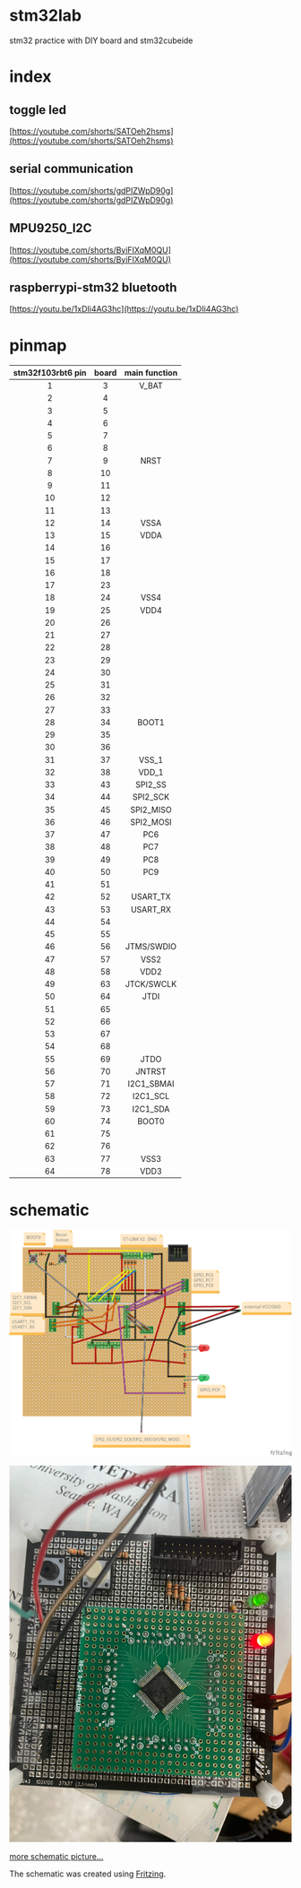 # stm32lab
stm32 practice with DIY board and stm32cubeide

# index
## toggle led
[https://youtube.com/shorts/SATOeh2hsms](https://youtube.com/shorts/SATOeh2hsms)

## serial communication
[https://youtube.com/shorts/gdPIZWpD90g](https://youtube.com/shorts/gdPIZWpD90g)

## MPU9250_I2C
[https://youtube.com/shorts/ByiFIXqM0QU](https://youtube.com/shorts/ByiFIXqM0QU)

## raspberrypi-stm32 bluetooth
[https://youtu.be/1xDIi4AG3hc](https://youtu.be/1xDIi4AG3hc)

# pinmap
| stm32f103rbt6 pin | board | main function |
|:-----------------:|:-----:|:-------------:|
|         1         |   3   |     V_BAT     |
|         2         |   4   |               |
|         3         |   5   |               |
|         4         |   6   |               |
|         5         |   7   |               |
|         6         |   8   |               |
|         7         |   9   |      NRST     |
|         8         |   10  |               |
|         9         |   11  |               |
|         10        |   12  |               |
|         11        |   13  |               |
|         12        |   14  |      VSSA     |
|         13        |   15  |      VDDA     |
|         14        |   16  |               |
|         15        |   17  |               |
|         16        |   18  |               |
|         17        |   23  |               |
|         18        |   24  |      VSS4     |
|         19        |   25  |      VDD4     |
|         20        |   26  |               |
|         21        |   27  |               |
|         22        |   28  |               |
|         23        |   29  |               |
|         24        |   30  |               |
|         25        |   31  |               |
|         26        |   32  |               |
|         27        |   33  |               |
|         28        |   34  |     BOOT1     |
|         29        |   35  |               |
|         30        |   36  |               |
|         31        |   37  |     VSS_1     |
|         32        |   38  |     VDD_1     |
|         33        |   43  |    SPI2_SS    |
|         34        |   44  |    SPI2_SCK   |
|         35        |   45  |   SPI2_MISO   |
|         36        |   46  |   SPI2_MOSI   |
|         37        |   47  |      PC6      |
|         38        |   48  |      PC7      |
|         39        |   49  |      PC8      |
|         40        |   50  |      PC9      |
|         41        |   51  |               |
|         42        |   52  |    USART_TX   |
|         43        |   53  |    USART_RX   |
|         44        |   54  |               |
|         45        |   55  |               |
|         46        |   56  |   JTMS/SWDIO  |
|         47        |   57  |      VSS2     |
|         48        |   58  |      VDD2     |
|         49        |   63  |   JTCK/SWCLK  |
|         50        |   64  |      JTDI     |
|         51        |   65  |               |
|         52        |   66  |               |
|         53        |   67  |               |
|         54        |   68  |               |
|         55        |   69  |      JTDO     |
|         56        |   70  |     JNTRST    |
|         57        |   71  |   I2C1_SBMAI  |
|         58        |   72  |    I2C1_SCL   |
|         59        |   73  |    I2C1_SDA   |
|         60        |   74  |     BOOT0     |
|         61        |   75  |               |
|         62        |   76  |               |
|         63        |   77  |      VSS3     |
|         64        |   78  |      VDD3     |

# schematic
![schematic](schematic/stm32f103rbt6_board_schematic_bb.png)

![board picture](schematic/boardpicture1.jpg)

[more schematic picture...](https://github.com/minchoCoin/stm32lab/tree/main/schematic)

The schematic was created using [Fritzing](https://fritzing.org/).


